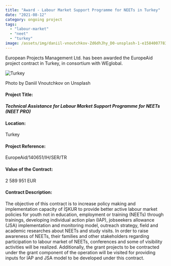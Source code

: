 ```yaml
---
title: "Award - Labour Market Support Programme for NEETs in Turkey"
date: "2021-08-12"
category: ongoing project
tags: 
  - "labour-market"
  - "neet"
  - "turkey"
image: /assets/img/daniil-vnoutchkov-Zd6dhJhy_D0-unsplash-1-e1584007783806.jpg
---
```


European Projects Management Ltd. has been awarded the EuropeAid project contract in Turkey, in consortium with WEglobal.

![Turkey](/assets/img/daniil-vnoutchkov-Zd6dhJhy_D0-unsplash-1-e1584007783806.jpg)

Photo by Daniil Vnoutchkov on Unsplash

#### Project Title:

**_**Technical Assistance for Labour Market Support Programme for NEETs (NEET PRO)**_**

#### Location:

Turkey

#### Project Reference:

EuropeAid/140651/IH/SER/TR

#### Value of the Contract:

2 589 951 EUR

#### **Contract Description:**

The objective of this contract is to increase policy making and implementation capacity of İŞKUR to provide better active labour market policies for youth not in education, employment or training (NEETs) through trainings, developing individual action plan (IAP), jobseekers allowance (JSA) implementation and monitoring model, outreach strategy, field and academic researches about NEETs and study visits. In order to raise awareness of NEETs, their families and other stakeholders regarding participation to labour market of NEETs, conferences and some of visibility activities will be realized. Additionally, the grant projects to be contracted under the grant component of the operation will be visited for providing inputs for IAP and JSA model to be developed under this contract.
